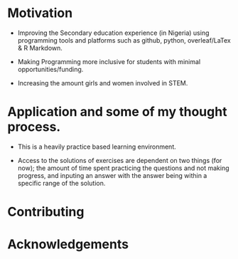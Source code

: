 # Motivation

* Improving the Secondary education experience (in Nigeria) using programming tools and platforms such as github, python, overleaf/LaTex & R Markdown.  

* Making Programming more inclusive for students with minimal opportunities/funding. 

* Increasing the amount girls and women involved in STEM.  


# Application and some of my thought process. 

* This is a heavily practice based learning environment. 

* Access to the solutions of exercises are dependent on two things (for now); the amount of time spent practicing the questions and not making progress, and inputing an answer with the answer being within a specific range of the solution.   



# Contributing




# Acknowledgements
